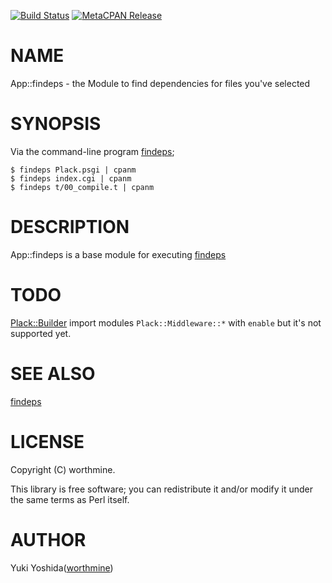 [![Build Status](https://travis-ci.com/worthmine/App-findeps.svg?branch=master)](https://travis-ci.com/worthmine/App-findeps) [![MetaCPAN Release](https://badge.fury.io/pl/App-findeps.svg)](https://metacpan.org/release/App-findeps)
# NAME

App::findeps - the Module to find dependencies for files you've selected

# SYNOPSIS

Via the command-line program [findeps](https://metacpan.org/pod/findeps);

    $ findeps Plack.psgi | cpanm
    $ findeps index.cgi | cpanm
    $ findeps t/00_compile.t | cpanm

# DESCRIPTION

App::findeps is a base module for executing [findeps](https://metacpan.org/pod/findeps)

# TODO

[Plack::Builder](https://metacpan.org/pod/Plack%3A%3ABuilder) import modules `Plack::Middleware::*` with `enable`
but it's not supported yet.

# SEE ALSO

[findeps](https://metacpan.org/pod/findeps)

# LICENSE

Copyright (C) worthmine.

This library is free software; you can redistribute it and/or modify
it under the same terms as Perl itself.

# AUTHOR

Yuki Yoshida([worthmine](https://github.com/worthmine))
